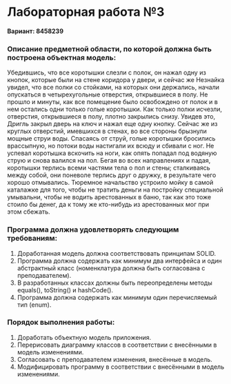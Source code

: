 # Лабораторная работа №3
**Вариант: 8458239**
### Описание предметной области, по которой должна быть построена объектная модель:
Убедившись, что все коротышки слезли с полок, он нажал одну из кнопок, которые были на стене коридора у двери, и сейчас же Незнайка увидел, что все полки со стойками, на которых они держались, начали опускаться в четырехугольные отверстия, открывшиеся в полу. Не прошло и минуты, как все помещение было освобождено от полок и в нем остались одни только голые коротышки. Как только полки исчезли, отверстия, открывшиеся в полу, плотно закрылись снизу. Увидев это, Дригль закрыл дверь на ключ и нажал еще одну кнопку. Сейчас же из круглых отверстий, имевшихся в стенах, во все стороны брызнули мощные струи воды. Спасаясь от струй, голые коротышки бросились врассыпную, но потоки воды настигали их всюду и сбивали с ног. Не успевал коротышка вскочить на ноги, как опять попадал под водяную струю и снова валился на пол. Бегая во всех направлениях и падая, коротышки терлись всеми частями тела о пол и стены; сталкиваясь между собой, они поневоле терлись друг о дружку, в результате чего хорошо отмывались. Тюремное начальство устроило мойку в самой каталажке для того, чтобы не тратить деньги на постройку специальной умывальни, чтобы не водить арестованных в баню, так как это тоже стоило бы денег, да к тому же кто-нибудь из арестованных мог при этом сбежать.
### Программа должна удовлетворять следующим требованиям:
1. Доработанная модель должна соответствовать принципам SOLID.
2. Программа должна содержать как минимум два интерфейса и один абстрактный класс (номенклатура должна быть согласована с преподавателем).
3. В разработанных классах должны быть переопределены методы equals(), toString() и hashCode().
4. Программа должна содержать как минимум один перечисляемый тип (enum).

### Порядок выполнения работы:
1. Доработать объектную модель приложения.
2. Перерисовать диаграмму классов в соответствии с внесёнными в модель изменениями.
3. Согласовать с преподавателем изменения, внесённые в модель.
4. Модифицировать программу в соответствии с внесёнными в модель изменениями.
